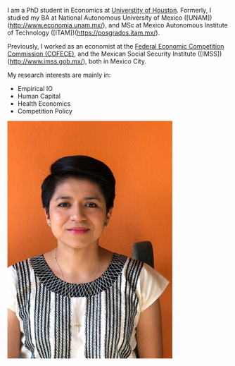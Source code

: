 I am a PhD student in Economics at [Universtity of Houston](https://www.uh.edu/class/economics/). Formerly, I studied my BA at National Autonomous University of Mexico ([UNAM])(http://www.economia.unam.mx/), and MSc at Mexico Autonomous Institute of Technology ([ITAM])(https://posgrados.itam.mx/).

Previously, I worked as an economist at the [Federal Economic Competition Commission (COFECE)](https://www.cofece.mx/?lang=en), and the Mexican Social Security Institute ([IMSS])(http://www.imss.gob.mx/), both in Mexico City. 

My research interests are mainly in:
* Empirical IO
* Human Capital
* Health Economics
* Competition Policy

![Profile Picutre](https://raw.githubusercontent.com/evaloaeza/evaloaeza.github.io/main/profile%20picture.PNG)

